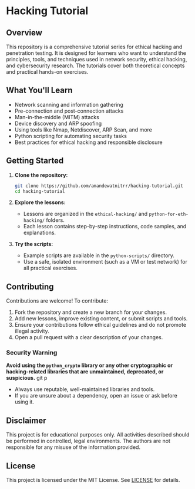# Hacking Tutorial

## Overview

This repository is a comprehensive tutorial series for ethical hacking and penetration testing. It is designed for learners who want to understand the principles, tools, and techniques used in network security, ethical hacking, and cybersecurity research. The tutorials cover both theoretical concepts and practical hands-on exercises.

## What You'll Learn

- Network scanning and information gathering
- Pre-connection and post-connection attacks
- Man-in-the-middle (MITM) attacks
- Device discovery and ARP spoofing
- Using tools like Nmap, Netdiscover, ARP Scan, and more
- Python scripting for automating security tasks
- Best practices for ethical hacking and responsible disclosure

## Getting Started

1. **Clone the repository:**
   ```bash
   git clone https://github.com/amandewatnitrr/hacking-tutorial.git
   cd hacking-tutorial
   ```

2. **Explore the lessons:**
   - Lessons are organized in the `ethical-hacking/` and `python-for-eth-hacking/` folders.
   - Each lesson contains step-by-step instructions, code samples, and explanations.

3. **Try the scripts:**
   - Example scripts are available in the `python-scripts/` directory.
   - Use a safe, isolated environment (such as a VM or test network) for all practical exercises.

## Contributing

Contributions are welcome! To contribute:

1. Fork the repository and create a new branch for your changes.
2. Add new lessons, improve existing content, or submit scripts and tools.
3. Ensure your contributions follow ethical guidelines and do not promote illegal activity.
4. Open a pull request with a clear description of your changes.

### Security Warning

**Avoid using the `python_crypto` library or any other cryptographic or hacking-related libraries that are unmaintained, deprecated, or suspicious.**
git p
- Always use reputable, well-maintained libraries and tools.
- If you are unsure about a dependency, open an issue or ask before using it.

## Disclaimer

This project is for educational purposes only. All activities described should be performed in controlled, legal environments. The authors are not responsible for any misuse of the information provided.

## License

This project is licensed under the MIT License. See [LICENSE](./LICENSE) for details.

